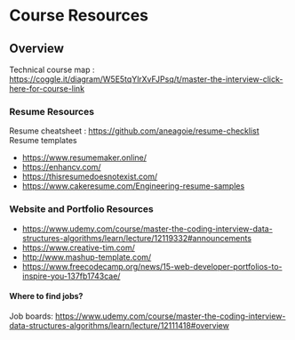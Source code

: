 # Course Resources

## Overview

Technical course map : https://coggle.it/diagram/W5E5tqYlrXvFJPsq/t/master-the-interview-click-here-for-course-link

### Resume Resources

Resume cheatsheet : https://github.com/aneagoie/resume-checklist
Resume templates

- https://www.resumemaker.online/
- https://enhancv.com/
- https://thisresumedoesnotexist.com/
- https://www.cakeresume.com/Engineering-resume-samples

### Website and Portfolio Resources

- https://www.udemy.com/course/master-the-coding-interview-data-structures-algorithms/learn/lecture/12119332#announcements
- https://www.creative-tim.com/
- http://www.mashup-template.com/
- https://www.freecodecamp.org/news/15-web-developer-portfolios-to-inspire-you-137fb1743cae/

#### Where to find jobs?

Job boards: https://www.udemy.com/course/master-the-coding-interview-data-structures-algorithms/learn/lecture/12111418#overview
